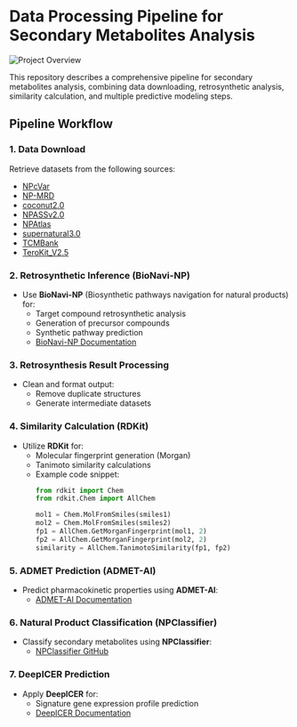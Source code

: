 
# Data Processing Pipeline for Secondary Metabolites Analysis

![Project Overview](https://github.com/GreatChenLab/GNDC/blob/main/SMDB/Image/pipeline.png)

This repository describes a comprehensive pipeline for secondary metabolites analysis, combining data downloading, retrosynthetic analysis, similarity calculation, and multiple predictive modeling steps.


## Pipeline Workflow

### 1. Data Download
Retrieve datasets from the following sources:
- [NPcVar](https://npcvar.idrblab.net/download)
- [NP-MRD](https://np-mrd.org/downloads)
- [coconut2.0](https://coconut.naturalproducts.net/download)
- [NPASSv2.0](https://bidd.group/NPASS/downloadnpass.html)
- [NPAtlas](https://www.npatlas.org/download)
- [supernatural3.0](https://bioinf-applied.charite.de/supernatural_3/subpages/faq.php)
- [TCMBank](https://tcmbank.cn/Download)
- [TeroKit_V2.5](http://terokit.qmclab.com/data.html)

### 2. Retrosynthetic Inference (BioNavi-NP)
- Use **BioNavi-NP** (Biosynthetic pathways navigation for natural products) for:
  - Target compound retrosynthetic analysis
  - Generation of precursor compounds
  - Synthetic pathway prediction
  - [BioNavi-NP Documentation](https://github.com/prokia/BioNavi-NP)

### 3. Retrosynthesis Result Processing
- Clean and format output:
  - Remove duplicate structures
  - Generate intermediate datasets

### 4. Similarity Calculation (RDKit)
- Utilize **RDKit** for:
  - Molecular fingerprint generation (Morgan)
  - Tanimoto similarity calculations
  - Example code snippet:
    ```python
    from rdkit import Chem
    from rdkit.Chem import AllChem
    
    mol1 = Chem.MolFromSmiles(smiles1)
    mol2 = Chem.MolFromSmiles(smiles2)
    fp1 = AllChem.GetMorganFingerprint(mol1, 2)
    fp2 = AllChem.GetMorganFingerprint(mol2, 2)
    similarity = AllChem.TanimotoSimilarity(fp1, fp2)
    ```

### 5. ADMET Prediction (ADMET-AI)
- Predict pharmacokinetic properties using **ADMET-AI**:
  - [ADMET-AI Documentation](https://github.com/swansonk14/admet_ai)

### 6. Natural Product Classification (NPClassifier)
- Classify secondary metabolites using **NPClassifier**:
  - [NPClassifier GitHub](https://github.com/mwang87/NP-Classifier)

### 7. DeepICER Prediction
- Apply **DeepICER** for:
  - Signature gene expression profile prediction
  - [DeepICER Documentation](https://github.com/GreatChenLab/DeepICER)
